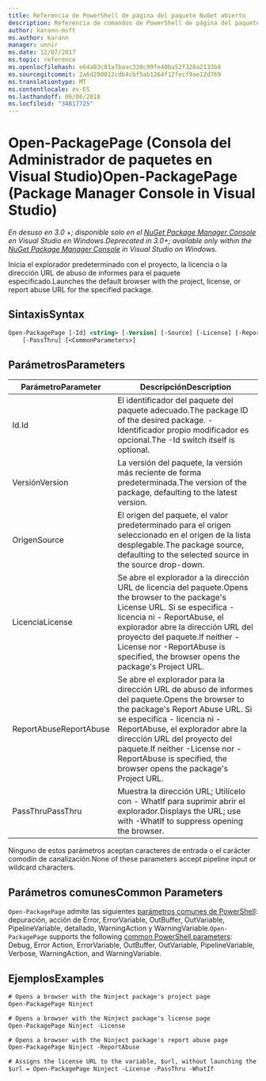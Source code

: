 ```yaml
---
title: Referencia de PowerShell de página del paquete NuGet abierto
description: Referencia de comandos de PowerShell de página del paquete abierto en la consola de administrador de paquetes de NuGet en Visual Studio.
author: karann-msft
ms.author: karann
manager: unnir
ms.date: 12/07/2017
ms.topic: reference
ms.openlocfilehash: e64a83c01a7baac330c99fe40ba52f328a2133b8
ms.sourcegitcommit: 2a6d200012cdb4cbf5ab1264f12fecf9ae12d769
ms.translationtype: MT
ms.contentlocale: es-ES
ms.lasthandoff: 06/06/2018
ms.locfileid: "34817725"
---
```

# <a name="open-packagepage-package-manager-console-in-visual-studio"></a><span data-ttu-id="5c24d-103">Open-PackagePage (Consola del Administrador de paquetes en Visual Studio)</span><span class="sxs-lookup"><span data-stu-id="5c24d-103">Open-PackagePage (Package Manager Console in Visual Studio)</span></span>

<span data-ttu-id="5c24d-104">*En desuso en 3.0 +; disponible solo en el [NuGet Package Manager Console](package-manager-console.md) en Visual Studio en Windows.*</span><span class="sxs-lookup"><span data-stu-id="5c24d-104">*Deprecated in 3.0+; available only within the [NuGet Package Manager Console](package-manager-console.md) in Visual Studio on Windows.*</span></span>

<span data-ttu-id="5c24d-105">Inicia el explorador predeterminado con el proyecto, la licencia o la dirección URL de abuso de informes para el paquete especificado.</span><span class="sxs-lookup"><span data-stu-id="5c24d-105">Launches the default browser with the project, license, or report abuse URL for the specified package.</span></span>

## <a name="syntax"></a><span data-ttu-id="5c24d-106">Sintaxis</span><span class="sxs-lookup"><span data-stu-id="5c24d-106">Syntax</span></span>

```ps
Open-PackagePage [-Id] <string> [-Version] [-Source] [-License] [-ReportAbuse]
    [-PassThru] [<CommonParameters>]
```

## <a name="parameters"></a><span data-ttu-id="5c24d-107">Parámetros</span><span class="sxs-lookup"><span data-stu-id="5c24d-107">Parameters</span></span>

| <span data-ttu-id="5c24d-108">Parámetro</span><span class="sxs-lookup"><span data-stu-id="5c24d-108">Parameter</span></span> | <span data-ttu-id="5c24d-109">Descripción</span><span class="sxs-lookup"><span data-stu-id="5c24d-109">Description</span></span> |
| --- | --- |
| <span data-ttu-id="5c24d-110">Id.</span><span class="sxs-lookup"><span data-stu-id="5c24d-110">Id</span></span> | <span data-ttu-id="5c24d-111">El identificador del paquete del paquete adecuado.</span><span class="sxs-lookup"><span data-stu-id="5c24d-111">The package ID of the desired package.</span></span> <span data-ttu-id="5c24d-112">-Identificador propio modificador es opcional.</span><span class="sxs-lookup"><span data-stu-id="5c24d-112">The -Id switch itself is optional.</span></span> |
| <span data-ttu-id="5c24d-113">Versión</span><span class="sxs-lookup"><span data-stu-id="5c24d-113">Version</span></span> | <span data-ttu-id="5c24d-114">La versión del paquete, la versión más reciente de forma predeterminada.</span><span class="sxs-lookup"><span data-stu-id="5c24d-114">The version of the package, defaulting to the latest version.</span></span> |
| <span data-ttu-id="5c24d-115">Origen</span><span class="sxs-lookup"><span data-stu-id="5c24d-115">Source</span></span> | <span data-ttu-id="5c24d-116">El origen del paquete, el valor predeterminado para el origen seleccionado en el origen de la lista desplegable.</span><span class="sxs-lookup"><span data-stu-id="5c24d-116">The package source, defaulting to the selected source in the source drop-down.</span></span> |
| <span data-ttu-id="5c24d-117">Licencia</span><span class="sxs-lookup"><span data-stu-id="5c24d-117">License</span></span> | <span data-ttu-id="5c24d-118">Se abre el explorador a la dirección URL de licencia del paquete.</span><span class="sxs-lookup"><span data-stu-id="5c24d-118">Opens the browser to the package's License URL.</span></span> <span data-ttu-id="5c24d-119">Si se especifica - licencia ni - ReportAbuse, el explorador abre la dirección URL del proyecto del paquete.</span><span class="sxs-lookup"><span data-stu-id="5c24d-119">If neither -License nor -ReportAbuse is specified, the browser opens the package's Project URL.</span></span> |
| <span data-ttu-id="5c24d-120">ReportAbuse</span><span class="sxs-lookup"><span data-stu-id="5c24d-120">ReportAbuse</span></span> | <span data-ttu-id="5c24d-121">Se abre el explorador para la dirección URL de abuso de informes del paquete.</span><span class="sxs-lookup"><span data-stu-id="5c24d-121">Opens the browser to the package's Report Abuse URL.</span></span> <span data-ttu-id="5c24d-122">Si se especifica - licencia ni - ReportAbuse, el explorador abre la dirección URL del proyecto del paquete.</span><span class="sxs-lookup"><span data-stu-id="5c24d-122">If neither -License nor -ReportAbuse is specified, the browser opens the package's Project URL.</span></span> |
| <span data-ttu-id="5c24d-123">PassThru</span><span class="sxs-lookup"><span data-stu-id="5c24d-123">PassThru</span></span> | <span data-ttu-id="5c24d-124">Muestra la dirección URL; Utilícelo con - WhatIf para suprimir abrir el explorador.</span><span class="sxs-lookup"><span data-stu-id="5c24d-124">Displays the URL; use with -WhatIf to suppress opening the browser.</span></span> |

<span data-ttu-id="5c24d-125">Ninguno de estos parámetros aceptan caracteres de entrada o el carácter comodín de canalización.</span><span class="sxs-lookup"><span data-stu-id="5c24d-125">None of these parameters accept pipeline input or wildcard characters.</span></span>

## <a name="common-parameters"></a><span data-ttu-id="5c24d-126">Parámetros comunes</span><span class="sxs-lookup"><span data-stu-id="5c24d-126">Common Parameters</span></span>

<span data-ttu-id="5c24d-127">`Open-PackagePage` admite las siguientes [parámetros comunes de PowerShell](http://go.microsoft.com/fwlink/?LinkID=113216): depuración, acción de Error, ErrorVariable, OutBuffer, OutVariable, PipelineVariable, detallado, WarningAction y WarningVariable.</span><span class="sxs-lookup"><span data-stu-id="5c24d-127">`Open-PackagePage` supports the following [common PowerShell parameters](http://go.microsoft.com/fwlink/?LinkID=113216): Debug, Error Action, ErrorVariable, OutBuffer, OutVariable, PipelineVariable, Verbose, WarningAction, and WarningVariable.</span></span>

## <a name="examples"></a><span data-ttu-id="5c24d-128">Ejemplos</span><span class="sxs-lookup"><span data-stu-id="5c24d-128">Examples</span></span>

```ps
# Opens a browser with the Ninject package's project page
Open-PackagePage Ninject

# Opens a browser with the Ninject package's license page
Open-PackagePage Ninject -License

# Opens a browser with the Ninject package's report abuse page  
Open-PackagePage Ninject -ReportAbuse

# Assigns the license URL to the variable, $url, without launching the browser
$url = Open-PackagePage Ninject -License -PassThru -WhatIf
```